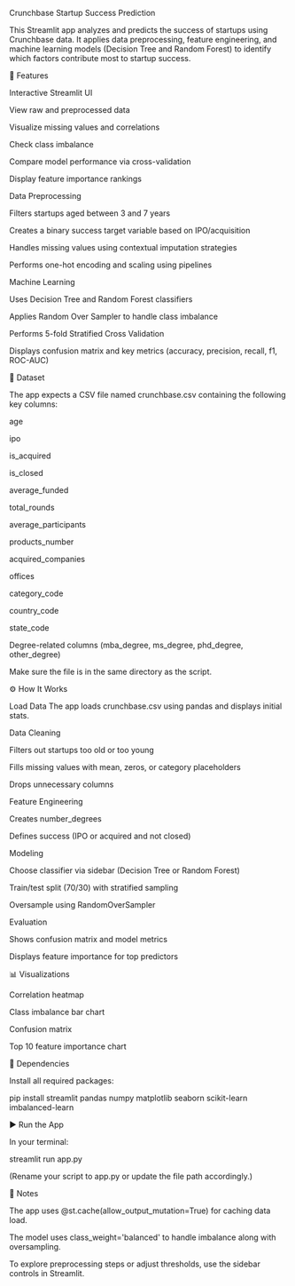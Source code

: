 Crunchbase Startup Success Prediction

This Streamlit app analyzes and predicts the success of startups using Crunchbase data. It applies data preprocessing, feature engineering, and machine learning models (Decision Tree and Random Forest) to identify which factors contribute most to startup success.

🚀 Features

Interactive Streamlit UI

View raw and preprocessed data

Visualize missing values and correlations

Check class imbalance

Compare model performance via cross-validation

Display feature importance rankings

Data Preprocessing

Filters startups aged between 3 and 7 years

Creates a binary success target variable based on IPO/acquisition

Handles missing values using contextual imputation strategies

Performs one-hot encoding and scaling using pipelines

Machine Learning

Uses Decision Tree and Random Forest classifiers

Applies Random Over Sampler to handle class imbalance

Performs 5-fold Stratified Cross Validation

Displays confusion matrix and key metrics (accuracy, precision, recall, f1, ROC-AUC)

🧠 Dataset

The app expects a CSV file named crunchbase.csv containing the following key columns:

age

ipo

is_acquired

is_closed

average_funded

total_rounds

average_participants

products_number

acquired_companies

offices

category_code

country_code

state_code

Degree-related columns (mba_degree, ms_degree, phd_degree, other_degree)

Make sure the file is in the same directory as the script.

⚙️ How It Works

Load Data
The app loads crunchbase.csv using pandas and displays initial stats.

Data Cleaning

Filters out startups too old or too young

Fills missing values with mean, zeros, or category placeholders

Drops unnecessary columns

Feature Engineering

Creates number_degrees

Defines success (IPO or acquired and not closed)

Modeling

Choose classifier via sidebar (Decision Tree or Random Forest)

Train/test split (70/30) with stratified sampling

Oversample using RandomOverSampler

Evaluation

Shows confusion matrix and model metrics

Displays feature importance for top predictors

📊 Visualizations

Correlation heatmap

Class imbalance bar chart

Confusion matrix

Top 10 feature importance chart

🧩 Dependencies

Install all required packages:

pip install streamlit pandas numpy matplotlib seaborn scikit-learn imbalanced-learn

▶️ Run the App

In your terminal:

streamlit run app.py


(Rename your script to app.py or update the file path accordingly.)


📝 Notes

The app uses @st.cache(allow_output_mutation=True) for caching data load.

The model uses class_weight='balanced' to handle imbalance along with oversampling.

To explore preprocessing steps or adjust thresholds, use the sidebar controls in Streamlit.
